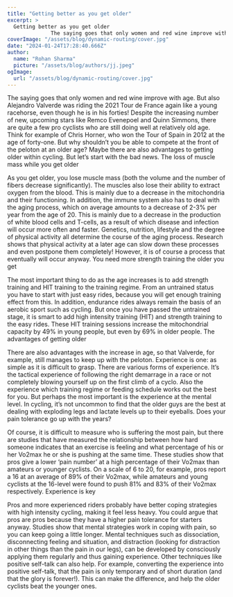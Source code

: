 ```yaml
---
title: "Getting better as you get older"
excerpt: >
  Getting better as you get older
              The saying goes that only women and red wine improve with age. But also Alejandro Valverde was riding the 2021 Tour de France again like a young racehorse,
coverImage: "/assets/blog/dynamic-routing/cover.jpg"
date: "2024-01-24T17:28:40.666Z"
author:
  name: "Rohan Sharma"
  picture: "/assets/blog/authors/jj.jpeg"
ogImage:
  url: "/assets/blog/dynamic-routing/cover.jpg"
---
```


The saying goes that only women and red wine improve with age. But also Alejandro Valverde was riding the 2021 Tour de France again like a young racehorse, even though he is in his forties! Despite the increasing number of new, upcoming stars like Remco Evenepoel and Quinn Simmons, there are quite a few pro cyclists who are still doing well at relatively old age. Think for example of Chris Horner, who won the Tour of Spain in 2012 at the age of forty-one. But why shouldn’t you be able to compete at the front of the peloton at an older age? Maybe there are also advantages to getting older within cycling. But let’s start with the bad news.
The loss of muscle mass while you get older


As you get older, you lose muscle mass (both the volume and the number of fibers decrease significantly). The muscles also lose their ability to extract oxygen from the blood. This is mainly due to a decrease in the mitochondria and their functioning. In addition, the immune system also has to deal with the aging process, which on average amounts to a decrease of 2-3% per year from the age of 20. This is mainly due to a decrease in the production of white blood cells and T-cells, as a result of which disease and infection will occur more often and faster. Genetics, nutrition, lifestyle and the degree of physical activity all determine the course of the aging process. Research shows that physical activity at a later age can slow down these processes and even postpone them completely! However, it is of course a process that eventually will occur anyway.
You need more strength training the older you get


The most important thing to do as the age increases is to add strength training and HIT training to the training regime. From an untrained status you have to start with just easy rides, because you will get enough training effect from this. In addition, endurance rides always remain the basis of an aerobic sport such as cycling. But once you have passed the untrained stage, it is smart to add high intensity training (HIT) and strength training to the easy rides. These HIT training sessions increase the mitochondrial capacity by 49% in young people, but even by 69% in older people.
The advantages of getting older


There are also advantages with the increase in age, so that Valverde, for example, still manages to keep up with the peloton. Experience is one: as simple as it is difficult to grasp. There are various forms of experience. It’s the tactical experience of following the right demarrage in a race or not completely blowing yourself up on the first climb of a cyclo. Also the experience which training regime or feeding schedule works out the best for you. But perhaps the most important is the experience at the mental level. In cycling, it’s not uncommon to find that the older guys are the best at dealing with exploding legs and lactate levels up to their eyeballs.
Does your pain tolerance go up with the years?


Of course, it is difficult to measure who is suffering the most pain, but there are studies that have measured the relationship between how hard someone indicates that an exercise is feeling and what percentage of his or her Vo2max he or she is pushing at the same time. These studies show that pros give a lower ‘pain number’ at a high percentage of their Vo2max than amateurs or younger cyclists. On a scale of 6 to 20, for example, pros report a 16 at an average of 89% of their Vo2max, while amateurs and young cyclists at the 16-level were found to push 81% and 83% of their Vo2max respectively.
Experience is key


Pros and more experienced riders probably have better coping strategies with high intensity cycling, making it feel less heavy. You could argue that pros are pros because they have a higher pain tolerance for starters anyway. Studies show that mental strategies work in coping with pain, so you can keep going a little longer. Mental techniques such as dissociation, disconnecting feeling and situation, and distraction (looking for distraction in other things than the pain in our legs), can be developed by consciously applying them regularly and thus gaining experience. Other techniques like positive self-talk can also help. For example, converting the experience into positive self-talk, that the pain is only temporary and of short duration (and that the glory is forever!). This can make the difference, and help the older cyclists beat the younger ones.